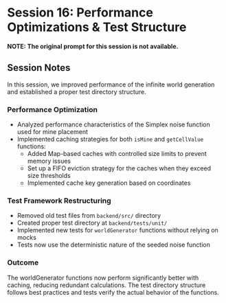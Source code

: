 # Session 16: Performance Optimizations & Test Structure

**NOTE: The original prompt for this session is not available.**

## Session Notes

In this session, we improved performance of the infinite world generation and established a proper test directory structure.

### Performance Optimization

- Analyzed performance characteristics of the Simplex noise function used for mine placement
- Implemented caching strategies for both `isMine` and `getCellValue` functions:
  - Added Map-based caches with controlled size limits to prevent memory issues
  - Set up a FIFO eviction strategy for the caches when they exceed size thresholds
  - Implemented cache key generation based on coordinates

### Test Framework Restructuring

- Removed old test files from `backend/src/` directory
- Created proper test directory at `backend/tests/unit/`
- Implemented new tests for `worldGenerator` functions without relying on mocks
- Tests now use the deterministic nature of the seeded noise function

### Outcome

The worldGenerator functions now perform significantly better with caching, reducing redundant calculations. The test directory structure follows best practices and tests verify the actual behavior of the functions.